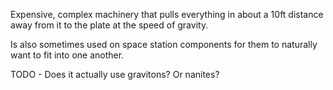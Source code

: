 
Expensive, complex machinery that pulls everything in about a 10ft distance away from it to the plate at the speed of gravity.

Is also sometimes used on space station components for them to naturally want to fit into one another.


TODO - Does it actually use gravitons? Or nanites?